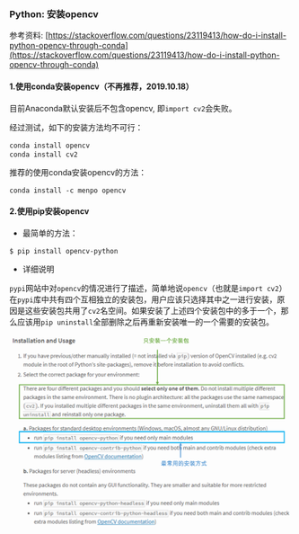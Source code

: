 ### Python: 安装opencv

参考资料: [https://stackoverflow.com/questions/23119413/how-do-i-install-python-opencv-through-conda](https://stackoverflow.com/questions/23119413/how-do-i-install-python-opencv-through-conda)

#### 1.使用conda安装opencv（不再推荐，2019.10.18）

目前Anaconda默认安装后不包含opencv, 即`import cv2`会失败。

经过测试，如下的安装方法均不可行：

```shell
conda install opencv
conda install cv2
```

推荐的使用conda安装opencv的方法：

```shell
conda install -c menpo opencv
```

#### 2.使用pip安装opencv

* 最简单的方法：

```shell
$ pip install opencv-python
```

* 详细说明

`pypi`网站中对`opencv`的情况进行了描述，简单地说`opencv`（也就是`import cv2`）在`pypi`库中共有四个互相独立的安装包，用户应该只选择其中之一进行安装，原因是这些安装包共用了`cv2`名空间。如果安装了上述四个安装包中的多于一个，那么应该用`pip uninstall`全部删除之后再重新安装唯一的一个需要的安装包。

![](/assets/python007_01.png)